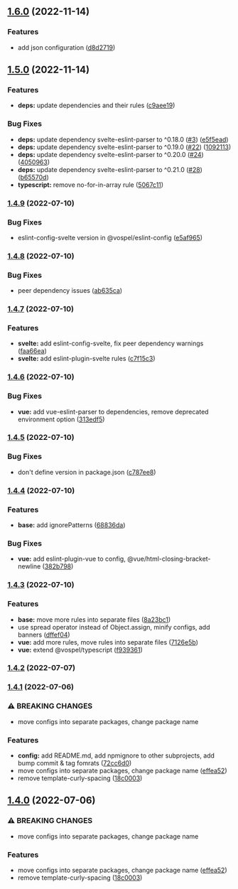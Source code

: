 ## [1.6.0](https://github.com/marekvospel/eslint-config/compare/1.5.0...1.6.0) (2022-11-14)


### Features

* add json configuration ([d8d2719](https://github.com/marekvospel/eslint-config/commit/d8d27199cc180993e3fdb8886f85b456813170b0))

## [1.5.0](https://github.com/marekvospel/eslint-config/compare/1.4.9...1.5.0) (2022-11-14)


### Features

* **deps:** update dependencies and their rules ([c9aee19](https://github.com/marekvospel/eslint-config/commit/c9aee19e77c48f4ea568cd8d0a6e63affebc846d))


### Bug Fixes

* **deps:** update dependency svelte-eslint-parser to ^0.18.0 ([#3](https://github.com/marekvospel/eslint-config/issues/3)) ([e5f5ead](https://github.com/marekvospel/eslint-config/commit/e5f5ead0465283126ebc639dffdff4ca22d12af9))
* **deps:** update dependency svelte-eslint-parser to ^0.19.0 ([#22](https://github.com/marekvospel/eslint-config/issues/22)) ([1092113](https://github.com/marekvospel/eslint-config/commit/109211378d5a038b981474726947916e33f74687))
* **deps:** update dependency svelte-eslint-parser to ^0.20.0 ([#24](https://github.com/marekvospel/eslint-config/issues/24)) ([4050963](https://github.com/marekvospel/eslint-config/commit/40509633327499d641702941f2d1a03b5e255f36))
* **deps:** update dependency svelte-eslint-parser to ^0.21.0 ([#28](https://github.com/marekvospel/eslint-config/issues/28)) ([b65570d](https://github.com/marekvospel/eslint-config/commit/b65570d1e0b0d9bbfef6352dd082b1da55012d91))
* **typescript:** remove no-for-in-array rule ([5067c11](https://github.com/marekvospel/eslint-config/commit/5067c114c52e7acbcd296ffacc5f286e2f6f9ded))

### [1.4.9](https://github.com/marekvospel/eslint-config/compare/1.4.8...1.4.9) (2022-07-10)


### Bug Fixes

* eslint-config-svelte version in @vospel/eslint-config ([e5af965](https://github.com/marekvospel/eslint-config/commit/e5af965c7b1b6b112110897803122b69de728a4f))

### [1.4.8](https://github.com/marekvospel/eslint-config/compare/1.4.7...1.4.8) (2022-07-10)


### Bug Fixes

* peer dependency issues ([ab635ca](https://github.com/marekvospel/eslint-config/commit/ab635caad5e0300747a283ddf29aedd1945475f2))

### [1.4.7](https://github.com/marekvospel/eslint-config/compare/1.4.6...1.4.7) (2022-07-10)


### Features

* **svelte:** add eslint-config-svelte, fix peer dependency warnings ([faa66ea](https://github.com/marekvospel/eslint-config/commit/faa66eaa05f2be2aeaa93d1b9b347606c0163780))
* **svelte:** add eslint-plugin-svelte rules ([c7f15c3](https://github.com/marekvospel/eslint-config/commit/c7f15c3dd50f3b74288a38c101a76334d32b8745))

### [1.4.6](https://github.com/marekvospel/eslint-config/compare/1.4.5...1.4.6) (2022-07-10)


### Bug Fixes

* **vue:** add vue-eslint-parser to dependencies, remove deprecated environment option ([313edf5](https://github.com/marekvospel/eslint-config/commit/313edf5390471efe7e27bb97965072794c4248ba))

### [1.4.5](https://github.com/marekvospel/eslint-config/compare/1.4.4...1.4.5) (2022-07-10)


### Bug Fixes

* don't define version in package.json ([c787ee8](https://github.com/marekvospel/eslint-config/commit/c787ee896978bddbd2af1f3be2d8487e531d04ae))

### [1.4.4](https://github.com/marekvospel/eslint-config/compare/1.4.3...1.4.4) (2022-07-10)


### Features

* **base:** add ignorePatterns ([68836da](https://github.com/marekvospel/eslint-config/commit/68836daa646408ec92bc7eb2e216e73c508fa0d2))


### Bug Fixes

* **vue:** add eslint-plugin-vue to config, @vue/html-closing-bracket-newline ([382b798](https://github.com/marekvospel/eslint-config/commit/382b7980c96d8144a48e8b7b62c9a1956570ed02))

### [1.4.3](https://github.com/marekvospel/eslint-config/compare/1.4.2...1.4.3) (2022-07-10)


### Features

* **base:** move more rules into separate files ([8a23bc1](https://github.com/marekvospel/eslint-config/commit/8a23bc185db7b410ffefa3ea3398e21bc5e9720b))
* use spread operator instead of Object.assign, minify configs, add banners ([dffef04](https://github.com/marekvospel/eslint-config/commit/dffef046a901408836a4a450b3cc45e76240cddd))
* **vue:** add more rules, move rules into separate files ([7126e5b](https://github.com/marekvospel/eslint-config/commit/7126e5bbfb08696192d1ee8242d8df20b816bfd6))
* **vue:** extend @vospel/typescript ([f939361](https://github.com/marekvospel/eslint-config/commit/f93936120120b6085e85bb91765a3080f278bef9))

### [1.4.2](https://github.com/marekvospel/eslint-config/compare/1.4.1...1.4.2) (2022-07-07)

### [1.4.1](https://github.com/marekvospel/eslint-config/compare/1.3.6...1.4.1) (2022-07-06)


### ⚠ BREAKING CHANGES

* move configs into separate packages, change package name

### Features

* **config:** add README.md, add npmignore to other subprojects, add bump commit & tag fomrats ([72cc6d0](https://github.com/marekvospel/eslint-config/commit/72cc6d006e97bba3e514c2d480bddf865198eb1c))
* move configs into separate packages, change package name ([effea52](https://github.com/marekvospel/eslint-config/commit/effea52ca7028d2488b21f5ead68520e1b6c80ee))
* remove template-curly-spacing ([18c0003](https://github.com/marekvospel/eslint-config/commit/18c000357c6466999a85f70d742816e4a4aa97a2))

## [1.4.0](https://github.com/marekvospel/eslint-config/compare/1.3.6...1.4.0) (2022-07-06)


### ⚠ BREAKING CHANGES

* move configs into separate packages, change package name

### Features

* move configs into separate packages, change package name ([effea52](https://github.com/marekvospel/eslint-config/commit/effea52ca7028d2488b21f5ead68520e1b6c80ee))
* remove template-curly-spacing ([18c0003](https://github.com/marekvospel/eslint-config/commit/18c000357c6466999a85f70d742816e4a4aa97a2))

